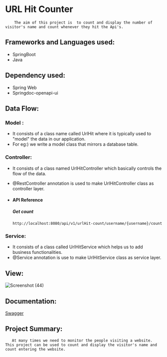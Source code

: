 
# URL Hit Counter


        The aim of this project is  to count and display the number of visitor's name and count whenever they hit the Api's.



## Frameworks and Languages used:

- SpringBoot
- Java






## Dependency  used:

- Spring Web
- Springdoc-openapi-ui
## Data Flow:

### Model :
- It consists of a class name called UrlHit where it is typically used to "model" the data in our application.
- For eg:) we write a model class that mirrors a database table.

### Controller:

- It consists of a class named UrlHitController which basically controls the flow of the data.
- @RestController annotation is used to make UrlHitController class as controller layer.
- #### API Reference

  ##### Get count

  ```http
  http://localhost:8080/api/v1/urlHit-count/username/{username}/count
  ```

### Service:

- It consists of a class called UrlHitService which helps us to add business functionalities.
- @Service annotation is use to make UrlHitService class as service layer.

## View:
![Screenshot (44)](https://user-images.githubusercontent.com/112794922/222963321-18201c17-1594-41fd-a1d4-c743f6e93db1.png)


## Documentation:

[Swagger](https://localhost:8080/swagger-ui.html)


## Project Summary:

       At many times we need to monitor the people visiting a website. This project can be used to count and display the visitor's name and count entering the website.

